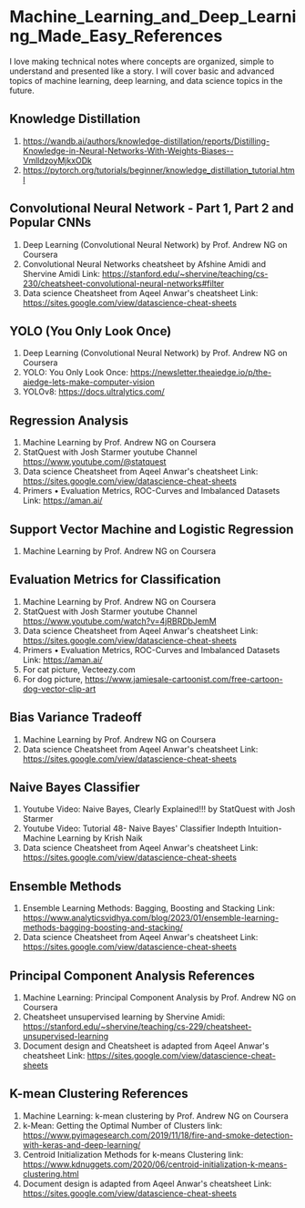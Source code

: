 # Machine_Learning_and_Deep_Learning_Made_Easy_References
I love making technical notes where concepts are organized, simple to understand and presented like a story. I will cover basic and advanced topics of machine learning, deep learning, and data science topics in the future.

## Knowledge Distillation
1. https://wandb.ai/authors/knowledge-distillation/reports/Distilling-Knowledge-in-Neural-Networks-With-Weights-Biases--VmlldzoyMjkxODk
2. https://pytorch.org/tutorials/beginner/knowledge_distillation_tutorial.html

## Convolutional Neural Network - Part 1, Part 2 and Popular CNNs
1. Deep Learning (Convolutional Neural Network) by Prof. Andrew NG on Coursera
2. Convolutional Neural Networks cheatsheet by Afshine Amidi and Shervine Amidi Link: https://stanford.edu/~shervine/teaching/cs-230/cheatsheet-convolutional-neural-networks#filter
3. Data science Cheatsheet from Aqeel Anwar's cheatsheet Link: https://sites.google.com/view/datascience-cheat-sheets

## YOLO (You Only Look Once)
1. Deep Learning (Convolutional Neural Network) by Prof. Andrew NG on Coursera
2. YOLO: You Only Look Once: https://newsletter.theaiedge.io/p/the-aiedge-lets-make-computer-vision
3. YOLOv8: https://docs.ultralytics.com/

## Regression Analysis
1. Machine Learning by Prof. Andrew NG on Coursera
2. StatQuest with Josh Starmer youtube Channel https://www.youtube.com/@statquest
3. Data science Cheatsheet from Aqeel Anwar's cheatsheet Link: https://sites.google.com/view/datascience-cheat-sheets
4. Primers • Evaluation Metrics, ROC-Curves and Imbalanced Datasets Link: https://aman.ai/

## Support Vector Machine and Logistic Regression
1. Machine Learning by Prof. Andrew NG on Coursera

## Evaluation Metrics for Classification
1. Machine Learning by Prof. Andrew NG on Coursera
2. StatQuest with Josh Starmer youtube Channel https://www.youtube.com/watch?v=4jRBRDbJemM
3. Data science Cheatsheet from Aqeel Anwar's cheatsheet Link: https://sites.google.com/view/datascience-cheat-sheets
4. Primers • Evaluation Metrics, ROC-Curves and Imbalanced Datasets Link: https://aman.ai/
5. For cat picture, Vecteezy.com
6. For dog picture, https://www.jamiesale-cartoonist.com/free-cartoon-dog-vector-clip-art


## Bias Variance Tradeoff
1. Machine Learning by Prof. Andrew NG on Coursera
2. Data science Cheatsheet from Aqeel Anwar's cheatsheet Link: https://sites.google.com/view/datascience-cheat-sheets

## Naive Bayes Classifier
1. Youtube Video: Naive Bayes, Clearly Explained!!! by StatQuest with Josh Starmer
2. Youtube Video: Tutorial 48- Naive Bayes' Classifier Indepth Intuition- Machine Learning by Krish Naik
3. Data science Cheatsheet from Aqeel Anwar's cheatsheet Link: https://sites.google.com/view/datascience-cheat-sheets

## Ensemble Methods
1. Ensemble Learning Methods: Bagging, Boosting and Stacking Link: https://www.analyticsvidhya.com/blog/2023/01/ensemble-learning-methods-bagging-boosting-and-stacking/ 
2. Data science Cheatsheet from Aqeel Anwar's cheatsheet Link: https://sites.google.com/view/datascience-cheat-sheets 

## Principal Component Analysis References
1.  Machine Learning: Principal Component Analysis by Prof. Andrew NG on Coursera
2.	Cheatsheet unsupervised learning by Shervine Amidi: https://stanford.edu/~shervine/teaching/cs-229/cheatsheet-unsupervised-learning
3.	Document design and Cheatsheet is adapted from Aqeel Anwar's cheatsheet Link: https://sites.google.com/view/datascience-cheat-sheets 

## K-mean Clustering References
1.  Machine Learning: k-mean clustering by Prof. Andrew NG on Coursera
2.	k-Mean: Getting the Optimal Number of Clusters link: https://www.pyimagesearch.com/2019/11/18/fire-and-smoke-detection-with-keras-and-deep-learning/
3.	Centroid Initialization Methods for k-means Clustering link: https://www.kdnuggets.com/2020/06/centroid-initialization-k-means-clustering.html
4.	Document design is adapted from Aqeel Anwar's cheatsheet Link: https://sites.google.com/view/datascience-cheat-sheets 
